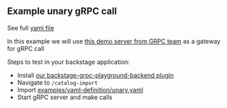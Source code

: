 ## Example unary gRPC call

See full [yaml file](examples/yaml-definition/unary.yaml)

In this example we will use [this demo server from GRPC team](https://github.com/grpc/grpc-web/tree/master/net/grpc/gateway/examples/helloworld) as a gateway for gRPC call

Steps to test in your backstage application:

- Install [our backstage-grpc-playground-backend plugin](https://github.com/zalopay-oss/backstage-grpc-playground-backend)
- Navigate to `/catalog-import`
- Import [examples/yaml-definition/unary.yaml](https://github.com/zalopay-oss/backstage-grpc-playground/blob/main/examples/yaml-definition/unary.yaml)
- Start gRPC server and make calls
